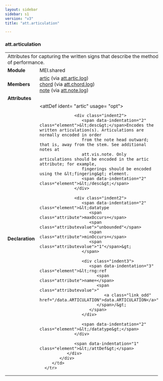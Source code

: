 ```yaml
---
layout: sidebar
sidebar: s1
version: "v3"
title: "att.articulation"

---
```


<div class="classSpec att">
   <h3 id="att.articulation">att.articulation</h3>
   <table class="wovenodd">
      <tr>
         <td colspan="2" class="wovenodd-col2">Attributes for capturing the written signs that describe the method of
            performance.
         </td>
      </tr>
      <tr>
         <td class="wovenodd-col1">
            <strong>Module</strong>
         </td>
         <td class="wovenodd-col2">MEI.shared</td>
      </tr>
      <tr>
         <td class="wovenodd-col1">
            <strong>Members</strong>
         </td>
         <td class="wovenodd-col2">
            <div class="parent">
               <div>
                  <a class="link_odd_elementSpec" href="/{{ site.baseurl }}/{{ page.version }}/elements/artic.html">artic</a>
                  <span> (via 
                     <a class="link_odd_classSpec" href="/{{ site.baseurl }}/{{ page.version }}/attribute-classes/att.artic.log.html">att.artic.log</a>)
                  </span>
               </div>
               <div>
                  <a class="link_odd_elementSpec" href="/{{ site.baseurl }}/{{ page.version }}/elements/chord.html">chord</a>
                  <span> (via 
                     <a class="link_odd_classSpec" href="/{{ site.baseurl }}/{{ page.version }}/attribute-classes/att.chord.log.html">att.chord.log</a>)
                  </span>
               </div>
               <div>
                  <a class="link_odd_elementSpec" href="/{{ site.baseurl }}/{{ page.version }}/elements/note.html">note</a>
                  <span> (via 
                     <a class="link_odd_classSpec" href="/{{ site.baseurl }}/{{ page.version }}/attribute-classes/att.note.log.html">att.note.log</a>)
                  </span>
               </div>
            </div>
         </td>
      </tr>
      <tr>
         <td class="wovenodd-col1">
            <strong>Attributes</strong>
         </td>
         <td class="wovenodd-col2"></td>
      </tr>
      <tr>
         <td class="wovenodd-col1">
            <strong>Declaration</strong>
         </td>
         <td class="wovenodd-col2">
            <div xml:space="preserve" class="pre">
               <div class="indent1">
                  <span data-indentation="1" class="element">&lt;attDef 
                     <span class="attribute">ident=</span>
                     <span class="attributevalue">"artic"</span> 
                     <span class="attribute">usage=</span>
                     <span class="attributevalue">"opt"</span>&gt;
                  </span>
                  
                  <div class="indent2">
                     <span data-indentation="2" class="element">&lt;desc&gt;</span>Encodes the written articulation(s). Articulations are normally encoded in order
                     from the note head outward; that is, away from the stem. See additional notes at
                     att.vis.note. Only articulations should be encoded in the artic attribute; for example,
                     fingerings should be encoded using the &lt;fingering&gt; element.
                     <span data-indentation="2" class="element">&lt;/desc&gt;</span>
                  </div>
                  
                  <div class="indent2">
                     <span data-indentation="2" class="element">&lt;datatype 
                        <span class="attribute">maxOccurs=</span>
                        <span class="attributevalue">"unbounded"</span> 
                        <span class="attribute">minOccurs=</span>
                        <span class="attributevalue">"1"</span>&gt;
                     </span>
                     
                     <div class="indent3">
                        <span data-indentation="3" class="element">&lt;rng:ref 
                           <span class="attribute">name=</span>
                           <span class="attributevalue">"
                              <a class="link_odd" href="/data.ARTICULATION">data.ARTICULATION</a>"
                           </span>/&gt;
                        </span>
                     </div>
                     
                     <span data-indentation="2" class="element">&lt;/datatype&gt;</span>
                  </div>
                  
                  <span data-indentation="1" class="element">&lt;/attDef&gt;</span>
               </div>
            </div>
         </td>
      </tr>
   </table>
</div>